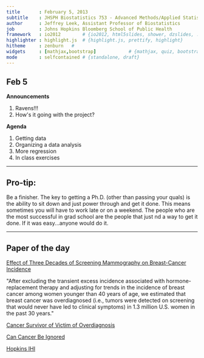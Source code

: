 ```yaml
---
title       : February 5, 2013
subtitle    : JHSPH Biostatistics 753 - Advanced Methods/Applied Statistics
author      : Jeffrey Leek, Assistant Professor of Biostatistics 
job         : Johns Hopkins Bloomberg School of Public Health
framework   : io2012        # {io2012, html5slides, shower, dzslides, ...}
highlighter : highlight.js  # {highlight.js, prettify, highlight}
hitheme     : zenburn   # 
widgets     : [mathjax,bootstrap]            # {mathjax, quiz, bootstrap}
mode        : selfcontained # {standalone, draft}
---
```


## Feb 5

__Announcements__

1. Ravens!!!
2. How's it going with the project?

__Agenda__

1. Getting data
2. Organizing a data analysis
3. More regression
4. In class exercises


---

## Pro-tip: 

Be a finisher. The key to getting a Ph.D. (other than passing your quals) is the ability to sit down and just power through and get it done. This means sometimes you will have to work late or on a weekend. The people who are the most successful in grad school are the people that just nd a way to get it done. If it was easy...anyone would do it.



---

## Paper of the day

[Effect of Three Decades of Screening Mammography on Breast-Cancer Incidence](http://www.nejm.org/doi/full/10.1056/NEJMoa1206809#t=article)

"After excluding the transient excess incidence associated with hormone-replacement therapy and adjusting for trends in the incidence of breast cancer among women younger than 40 years of age, we estimated that breast cancer was overdiagnosed (i.e., tumors were detected on screening that would never have led to clinical symptoms) in 1.3 million U.S. women in the past 30 years." 

[Cancer Survivor of Victim of Overdiagnosis](http://www.nytimes.com/2012/11/22/opinion/cancer-survivor-or-victim-of-overdiagnosis.html)

[Can Cancer Be Ignored](http://www.nytimes.com/2011/10/09/magazine/can-cancer-ever-be-ignored.html?_r=1&ref=magazine)

[Hopkins IHI](http://web.jhu.edu/administration/provost/initiatives/ihi/)

